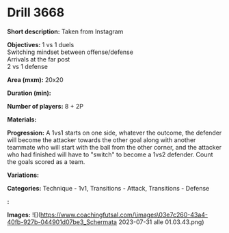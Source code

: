# Drill 3668

**Short description:**
Taken from Instagram

**Objectives:**
1 vs 1 duels  
Switching mindset between offense/defense  
Arrivals at the far post  
2 vs 1 defense

**Area (mxm):**
20x20

**Duration (min):**


**Number of players:**
8 + 2P

**Materials:**


**Progression:**
A 1vs1 starts on one side, whatever the outcome, the defender will become the attacker towards the other goal along with another teammate who will start with the ball from the other corner, and the attacker who had finished will have to "switch" to become a 1vs2 defender. Count the goals scored as a team.

**Variations:**


**Categories:**
Technique - 1v1, Transitions - Attack, Transitions - Defense

**:**


**Images:**
![](https://www.coachingfutsal.com/\images\03e7c260-43a4-40fb-927b-044901d07be3_Schermata 2023-07-31 alle 01.03.43.png)

